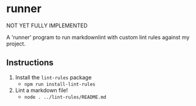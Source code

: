 # runner

NOT YET FULLY IMPLEMENTED 

A 'runner' program to run markdownlint with custom lint rules against my project.

## Instructions

1. Install the `lint-rules` package
    * `npm run install-lint-rules`
1. Lint a markdown file!
    * `node . ../lint-rules/README.md`
